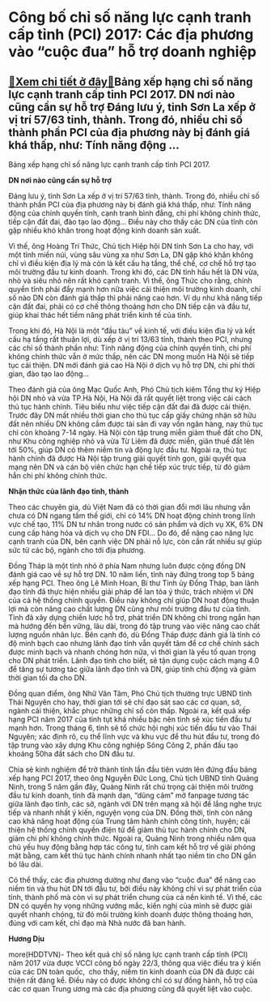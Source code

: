 Công bố chỉ số năng lực cạnh tranh cấp tỉnh (PCI) 2017: Các địa phương vào “cuộc đua” hỗ trợ doanh nghiệp
=========================================================================================================

[:gift:Xem chi tiết ở đây:gift:](https://hddtvn.com/cong-bo-chi-so-nang-luc-canh-tranh-cap-tinh-pci-2017-cac-dia-phuong-vao-cuoc-dua-ho-tro-doanh-nghiep/)Bảng xếp hạng chỉ số năng lực cạnh tranh cấp tỉnh PCI 2017. DN nơi nào cũng cần sự hỗ trợ Đáng lưu ý, tỉnh Sơn La xếp ở vị trí 57/63 tỉnh, thành. Trong đó, nhiều chỉ số thành phần PCI của địa phương này bị đánh giá khá thấp, như: Tính năng động …
------------------------------------------------------------------------------------------------------------------------------------------------------------------------------------------------------------------------------------------------------







 






 Bảng xếp hạng chỉ số năng lực cạnh tranh cấp tỉnh PCI 2017. 


**DN nơi nào cũng cần sự hỗ trợ**


Đáng lưu ý, tỉnh Sơn La xếp ở vị trí 57/63 tỉnh, thành. Trong đó, nhiều chỉ số thành phần PCI của địa phương này bị đánh giá khá thấp, như: Tính năng động của chính quyền tỉnh, cạnh tranh bình đẳng, chi phí không chính thức, tiếp cận đất đai, đào tạo lao động… Điều này cho thấy các DN của tỉnh còn gặp nhiều khó khăn trong hoạt động kinh doanh sản xuất.


Vì thế, ông Hoàng Trí Thức, Chủ tịch Hiệp hội DN tỉnh Sơn La cho hay, với một tỉnh miền núi, vùng sâu vùng xa như Sơn La, DN gặp khó khăn không chỉ vì điều kiện địa lý mà còn là kết cấu hạ tầng, thể chế, cơ chế hỗ trợ tạo môi trường đầu tư kinh doanh. Trong khi đó, các DN tỉnh hầu hết là DN vừa, nhỏ và siêu nhỏ nên rất khó cạnh tranh. Vì thế, ông Thức cho rằng, chính quyền tỉnh phải đẩy mạnh hơn nữa việc cải thiện môi trường kinh doanh, chỉ số nào DN còn đánh giá thấp thì phải nâng cao hơn. Ví dụ như khả năng tiếp cận đất đai, phải có cơ chế thông thoáng hơn cho DN tiếp cận và đầu tư, giúp khai thác hết tiềm năng phát triển kinh tế của tỉnh.


Trong khi đó, Hà Nội là một “đầu tàu” về kinh tế, với điều kiện địa lý và kết cấu hạ tầng rất thuận lợi, dù xếp ở vị trí 13/63 tỉnh, thành theo PCI, nhưng các chỉ số thành phần như: Tính năng động của chính quyền tỉnh, chi phí không chính thức vẫn ở mức thấp, nên các DN mong muốn Hà Nội sẽ tiếp tục cải thiện. DN mới đánh giá cao Hà Nội ở dịch vụ hỗ trợ DN, chi phí thời gian, đào tạo lao động…


Theo đánh giá của ông Mạc Quốc Anh, Phó Chủ tịch kiêm Tổng thư ký Hiệp hội DN nhỏ và vừa TP.Hà Nội, Hà Nội đã rất quyết liệt trong việc cải cách thủ tục hành chính. Tiêu biểu như việc tiếp cận đất đai đã được cải thiện. Trước đây DN mất nhiều thời gian cho thủ tục cấp giấy chứng nhận sở hữu đất nên nhiều DN không cầm được tài sản đi vay vốn ngân hàng, nay thủ tục chỉ còn khoảng 7-14 ngày. Hà Nội còn tập trung miễn giảm thuế đất cho DN, như Khu công nghiệp nhỏ và vừa Từ Liêm đã được miễn, giãn thuế đất lên tới 50%, giúp DN có thêm niềm tin và động lực đầu tư. Ngoài ra, thủ tục hành chính đã được Hà Nội tập trung giải quyết tinh gọn, giải quyết qua mạng nên DN và cán bộ viên chức hạn chế tiếp xúc trực tiếp, từ đó giảm hẳn chi phí không chính thức.


**Nhận thức của lãnh đạo tỉnh, thành**


Theo các chuyên gia, dù Việt Nam đã có thời gian đổi mới lâu nhưng vẫn chưa có DN ngang tầm thế giới, chỉ có 14% DN hoạt động chính trong lĩnh vực chế tạo, 11% DN tư nhân trong nước có sản phẩm và dịch vụ XK, 6% DN cung cấp hàng hóa và dịch vụ cho DN FDI… Do đó, để nâng cao năng lực cạnh tranh của DN, bên cạnh việc DN phải nỗ lực, còn cần rất nhiều sự giúp sức từ các bộ, ngành cho tới địa phương.


Đồng Tháp là một tỉnh nhỏ ở phía Nam nhưng luôn được cộng đồng DN đánh giá cao về sự hỗ trợ DN. 10 năm liền, tỉnh này đứng trong top 5 bảng xếp hạng PCI. Theo ông Lê Minh Hoan, Bí thư Tỉnh ủy Đồng Tháp, ban lãnh đạo tỉnh đã thực hiện nhiều giải pháp để lan tỏa ý thức, trách nhiệm vì DN của cả hệ thống chính quyền. Điều này không chỉ giúp DN hoạt động thuận lợi mà còn nâng cao chất lượng DN cũng như môi trường đầu tư của tỉnh. Tỉnh đã xây dựng chiến lược hỗ trợ, phát triển DN không chỉ trong ngắn hạn mà hướng đến bền vững, lâu dài, trong đó tập trung vào việc nâng cao chất lượng nguồn nhân lực. Bên cạnh đó, dù Đồng Tháp được đánh giá là tỉnh có độ minh bạch cao nhưng lãnh đạo tỉnh vẫn quyết tâm để cơ chế chính sách được minh bạch và nhanh chóng hơn nữa, vì thời gian là yếu tố quan trọng cho DN phát triển. Lãnh đạo tỉnh cho biết, sẽ tận dụng cuộc cách mạng 4.0 để tăng sự tương tác giữa lãnh đạo tỉnh và DN, giúp tỉnh chủ động và giảm thời gian tối đa cho DN.


Đồng quan điểm, ông Nhữ Văn Tâm, Phó Chủ tịch thường trực UBND tỉnh Thái Nguyên cho hay, thời gian tới sẽ chỉ đạo sát sao các cơ quan, sở, ngành cải thiện, khắc phục những chỉ số còn thấp. Ngoài ra, kết quả xếp hạng PCI năm 2017 của tỉnh tụt khá nhiều bậc nên tỉnh sẽ xúc tiến đầu tư mạnh hơn. Trong tháng 6, tỉnh sẽ tổ chức hội nghị xúc tiến đầu tư vào Thái Nguyên; xác định rõ, cụ thể lĩnh vực và khu vực để thu hút đầu tư, trong đó tập trung vào xây dựng Khu công nghiệp Sông Công 2, phấn đấu tạo khoảng 50ha đất sách cho DN đầu tư.


Chia sẻ kinh nghiệm để trở thành tỉnh lần đầu tiên vươn lên đứng đầu bảng xếp hạng PCI 2017, theo ông Nguyễn Đức Long, Chủ tịch UBND tỉnh Quảng Ninh, trong 5 năm gần đây, Quảng Ninh rất chú trọng cải thiện môi trường đầu tư kinh doanh, tỉnh đã mạnh dạn, “dũng cảm” mở fanpage tương tác giữa lãnh đạo tỉnh, các sở, ngành với DN trên mạng xã hội để lắng nghe trực tiếp và nhanh nhất ý kiến, nguyện vọng của DN. Đồng thời, tỉnh còn nâng cao khả năng hoạt động của Trung tâm hành chính công tỉnh, huyện; cải thiện hệ thống chính quyền điện tử để giảm thủ tục hành chính cho DN, giảm chi phí không chính thức. Ngoài ra, Quảng Ninh trong nhiều năm qua chủ yếu huy động bằng hợp tác công tư, tỉnh cam kết hỗ trợ về giải phóng mặt bằng, cam kết thủ tục hành chính nhanh nhất tạo niềm tin cho DN gắn bó lâu dài.


Có thể thấy, các địa phương dường như đang vào “cuộc đua” để nâng cao niềm tin và thu hút DN tới đầu tư, bởi điều này không chỉ vì sự phát triển của tỉnh, thành phố mà còn vì sự phát triển chung của cả nền kinh tế. Vì thế, các DN có quyền hy vọng những vướng mắc, kiến nghị của mình sẽ được giải quyết nhanh chóng, từ đó môi trường kinh doanh được thông thoáng hơn, đúng với cam kết, chỉ đạo mà Nhà nước đã ban hành.






**Hương Dịu**



more(HDDTVN)- Theo kết quả chỉ số năng lực cạnh tranh cấp tỉnh (PCI) năm 2017 vừa được VCCI công bố ngày 22/3, thông qua việc điều tra ý kiến của các DN toàn quốc,  cho thấy, niềm tin kinh doanh của DN đã được cải thiện rất đáng kể. Điều này có được không chỉ có sự đồng hành, hỗ trợ của các cơ quan Trung ương mà các địa phương cũng đã quyết liệt vào cuộc.

